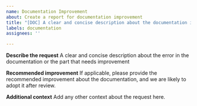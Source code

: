 ```yaml
---
name: Documentation Improvement
about: Create a report for documentation improvement
title: "[DOC] A clear and concise description about the documentation improvement request"
labels: documentation
assignees: ''

---
```


**Describe the request**
A clear and concise description about the error in the documentation or the part that needs improvement

**Recommended improvement**
If applicable, please provide the recommended improvement about the documentation, and we are likely to adopt it after review.

**Additional context**
Add any other context about the request here.

